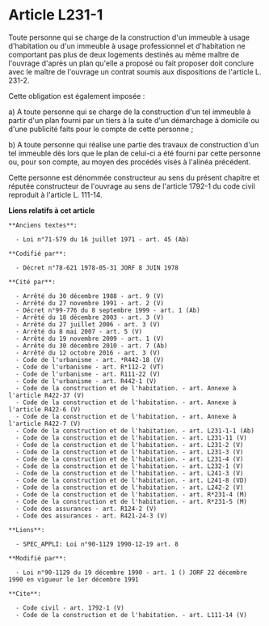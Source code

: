 # Article L231-1

Toute personne qui se charge de la construction d'un immeuble à usage d'habitation ou d'un immeuble à usage professionnel et
d'habitation ne comportant pas plus de deux logements destinés au même maître de l'ouvrage d'après un plan qu'elle a proposé
ou fait proposer doit conclure avec le maître de l'ouvrage un contrat soumis aux dispositions de l'article L. 231-2. 

Cette obligation est également imposée : 

a) A toute personne qui se charge de la construction d'un tel immeuble à partir d'un plan fourni par un tiers à la suite d'un
démarchage à domicile ou d'une publicité faits pour le compte de cette personne ; 

b) A toute personne qui réalise une partie des travaux de construction d'un tel immeuble dès lors que le plan de celui-ci a
été fourni par cette personne ou, pour son compte, au moyen des procédés visés à l'alinéa précédent. 

Cette personne est dénommée constructeur au sens du présent chapitre et réputée constructeur de l'ouvrage au sens de
l'article 1792-1 du code civil reproduit à l'article L. 111-14.

**Liens relatifs à cet article**

	**Anciens textes**:

	  - Loi n°71-579 du 16 juillet 1971 - art. 45 (Ab)

	**Codifié par**:

	  - Décret n°78-621 1978-05-31 JORF 8 JUIN 1978

	**Cité par**:

	  - Arrêté du 30 décembre 1988 - art. 9 (V)
	  - Arrêté du 27 novembre 1991 - art. 2 (V)
	  - Décret n°99-776 du 8 septembre 1999 - art. 1 (Ab)
	  - Arrêté du 18 décembre 2003 - art. 3 (V)
	  - Arrêté du 27 juillet 2006 - art. 3 (V)
	  - Arrêté du 8 mai 2007 - art. 5 (V)
	  - Arrêté du 19 novembre 2009 - art. 1 (V)
	  - Arrêté du 30 décembre 2010 - art. 7 (Ab)
	  - Arrêté du 12 octobre 2016 - art. 3 (V)
	  - Code de l'urbanisme - art. *R442-18 (V)
	  - Code de l'urbanisme - art. R*112-2 (VT)
	  - Code de l'urbanisme - art. R111-22 (V)
	  - Code de l'urbanisme - art. R442-1 (V)
	  - Code de la construction et de l'habitation. - art. Annexe à l'article R422-37 (V)
	  - Code de la construction et de l'habitation. - art. Annexe à l'article R422-6 (V)
	  - Code de la construction et de l'habitation. - art. Annexe à l'article R422-7 (V)
	  - Code de la construction et de l'habitation. - art. L231-1-1 (Ab)
	  - Code de la construction et de l'habitation. - art. L231-11 (V)
	  - Code de la construction et de l'habitation. - art. L231-2 (V)
	  - Code de la construction et de l'habitation. - art. L231-3 (V)
	  - Code de la construction et de l'habitation. - art. L231-4 (V)
	  - Code de la construction et de l'habitation. - art. L232-1 (V)
	  - Code de la construction et de l'habitation. - art. L241-3 (V)
	  - Code de la construction et de l'habitation. - art. L241-8 (VD)
	  - Code de la construction et de l'habitation. - art. L242-2 (V)
	  - Code de la construction et de l'habitation. - art. R*231-4 (M)
	  - Code de la construction et de l'habitation. - art. R*231-5 (M)
	  - Code des assurances - art. R124-2 (V)
	  - Code des assurances - art. R421-24-3 (V)

	**Liens**:

	  - SPEC_APPLI: Loi n°90-1129 1990-12-19 art. 8

	**Modifié par**:

	  - Loi n°90-1129 du 19 décembre 1990 - art. 1 () JORF 22 décembre 1990 en vigueur le 1er décembre 1991

	**Cite**:

	  - Code civil - art. 1792-1 (V)
	  - Code de la construction et de l'habitation. - art. L111-14 (V)
